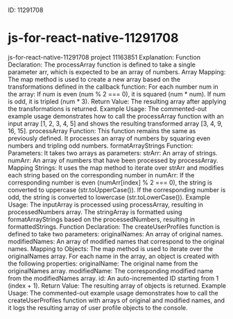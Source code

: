 ID: 11291708
# js-for-react-native-11291708
js-for-react-native-11291708 project
11163851
Explanation:
Function Declaration: The processArray function is defined to take a single parameter arr, which is expected to be an array of numbers.
Array Mapping: The map method is used to create a new array based on the transformations defined in the callback function:
For each number num in the array:
If num is even (num % 2 === 0), it is squared (num * num).
If num is odd, it is tripled (num * 3).
Return Value: The resulting array after applying the transformations is returned.
Example Usage:
The commented-out example usage demonstrates how to call the processArray function with an input array [1, 2, 3, 4, 5] and shows the resulting transformed array [3, 4, 9, 16, 15].
processArray Function: This function remains the same as previously defined. It processes an array of numbers by squaring even numbers and tripling odd numbers.
formatArrayStrings Function:
Parameters: It takes two arrays as parameters:
strArr: An array of strings.
numArr: An array of numbers that have been processed by processArray.
Mapping Strings: It uses the map method to iterate over strArr and modifies each string based on the corresponding number in numArr:
If the corresponding number is even (numArr[index] % 2 === 0), the string is converted to uppercase (str.toUpperCase()).
If the corresponding number is odd, the string is converted to lowercase (str.toLowerCase()).
Example Usage:
The inputArray is processed using processArray, resulting in processedNumbers array.
The stringArray is formatted using formatArrayStrings based on the processedNumbers, resulting in formattedStrings.
Function Declaration: The createUserProfiles function is defined to take two parameters:
originalNames: An array of original names.
modifiedNames: An array of modified names that correspond to the original names.
Mapping to Objects:
The map method is used to iterate over the originalNames array.
For each name in the array, an object is created with the following properties:
originalName: The original name from the originalNames array.
modifiedName: The corresponding modified name from the modifiedNames array.
id: An auto-incremented ID starting from 1 (index + 1).
Return Value: The resulting array of objects is returned.
Example Usage:
The commented-out example usage demonstrates how to call the createUserProfiles function with arrays of original and modified names, and it logs the resulting array of user profile objects to the console.
